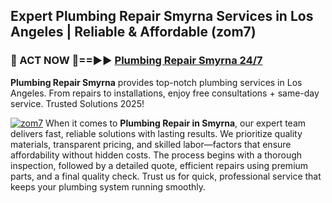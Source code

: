 ## Expert Plumbing Repair Smyrna Services in Los Angeles | Reliable & Affordable (zom7)  

<h3>🚿 ACT NOW 🌟==►► <a href="https://tinyurl.com/2ne6vx2x" rel="nofollow">Plumbing Repair Smyrna 24/7</a></h3>

**Plumbing Repair Smyrna** provides top-notch plumbing services in Los Angeles. From repairs to installations, enjoy free consultations + same-day service. Trusted Solutions 2025!

[![zom7](https://i.imgur.com/4PFF4AK.jpeg)](https://tinyurl.com/2ne6vx2x)
When it comes to **Plumbing Repair in Smyrna**, our expert team delivers fast, reliable solutions with lasting results. We prioritize quality materials, transparent pricing, and skilled labor—factors that ensure affordability without hidden costs. The process begins with a thorough inspection, followed by a detailed quote, efficient repairs using premium parts, and a final quality check. Trust us for quick, professional service that keeps your plumbing system running smoothly.